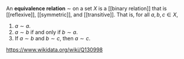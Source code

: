 An **equivalence relation** $\sim$ on a set $X$ is a [[binary relation]] that is [[reflexive]], [[symmetric]], and [[transitive]]. That is, for all $a,b,c \in X$,
1. $a\sim a$.
2. $a \sim b$ if and only if $b \sim a$.
3. If $a \sim b$ and $b \sim c$, then $a\sim c$.

https://www.wikidata.org/wiki/Q130998